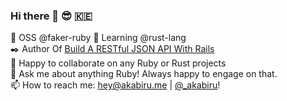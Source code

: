 ### Hi there 👋 😎 🇰🇪

<!--
**akabiru/akabiru** is a ✨ _special_ ✨ repository because its `README.md` (this file) appears on your GitHub profile.

Here are some ideas to get you started:

- 🔭 I’m currently working on @faker-ruby
- 🌱 I’m currently learning @rust-lang
- 👯 I’m looking to collaborate on any Ruby or Rust projects
- 🤔 I’m looking for help with ...
- 💬 Ask me about anything Ruby! Always happy to engage on that.
- 📫 How to reach me: hey@akabiru.me || [@akabiru_](https://twitter.com/akabiru_)!
- ⚡ Fun fact: ...
-->

🔭 OSS @faker-ruby
🌱 Learning @rust-lang </br>
✒️ Author Of [Build A RESTful JSON API With Rails](https://scotch.io/tutorials/build-a-restful-json-api-with-rails-5-part-one) </br>
👯 Happy to collaborate on any Ruby or Rust projects </br>
💬 Ask me about anything Ruby! Always happy to engage on that. </br>
📫 How to reach me: hey@akabiru.me | [@_akabiru](https://twitter.com/_akabiru)! </br>
